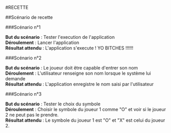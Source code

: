 #RECETTE

##Scénario de recette

###Scénario n°1

**But du scénario** : Tester l'execution de l'application  
**Déroulement** : Lancer l'application  
**Résultat attendu** : L'application s'execute ! YO BITCHES !!!!!!  

###Scénario n°2

**But du scénario** :   Le joueur doit être capable d'entrer son nom  
**Déroulement** :  L'utilisateur renseigne son nom lorsque le système lui demande  
**Résultat attendu** :  L'application enregistre le nom saisi par l'utilisateur

 

###Scénario n°3

**But du scénario** : Tester le choix du symbole  
**Déroulement** :  Choisir le symbole du joueur 1 comme "O" et voir si le joueur 2 ne peut pas le prendre.  
**Résultat attendu** : Le symbole du joueur 1 est "O" et "X" est celui du joueur 2.      

